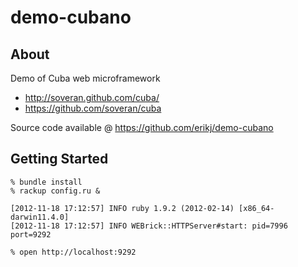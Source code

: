# demo-cubano

## About

Demo of Cuba web microframework

- <http://soveran.github.com/cuba/>
- <https://github.com/soveran/cuba>

Source code available @ <https://github.com/erikj/demo-cubano>

## Getting Started

    % bundle install
    % rackup config.ru &

    [2012-11-18 17:12:57] INFO ruby 1.9.2 (2012-02-14) [x86_64-darwin11.4.0]
    [2012-11-18 17:12:57] INFO WEBrick::HTTPServer#start: pid=7996 port=9292

    % open http://localhost:9292

